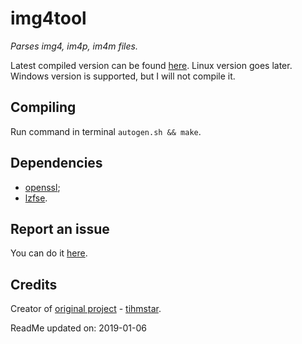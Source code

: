 # img4tool
_Parses img4, im4p, im4m files._

Latest compiled version can be found [here](https://github.com/s0uthwest/img4tool/releases). Linux version goes later. Windows version is supported, but I will not compile it.

## Compiling
Run command in terminal `autogen.sh && make`.

## Dependencies
* [openssl](https://github.com/openssl/openssl);
* [lzfse](https://github.com/lzfse/lzfse).

## Report an issue
You can do it [here](https://github.com/s0uthwest/img4tool/issues).

## Credits
Creator of [original project](https://github.com/tihmstar/img4tool) - [tihmstar](https://github.com/tihmstar).


ReadMe updated on:
      2019-01-06
